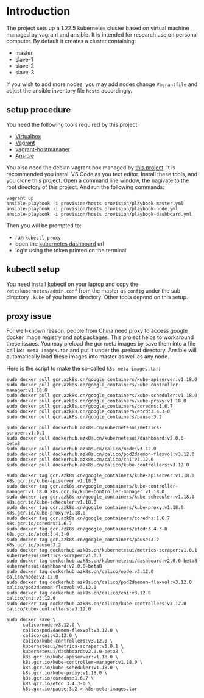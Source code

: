 # Introduction

The project sets up a 1.22.5 kubernetes cluster based on virtual machine
managed by vagrant and ansible. It is intended for research use on personal
computer. By default it creates a cluster containing:

- master
- slave-1
- slave-2
- slave-3


If you wish to add more nodes, you may add nodes change `Vagrantfile` and
adjust the ansible inventory file `hosts` accordingly.

## setup procedure

You need the following tools required by this project:

- [Virtualbox][1]
- [Vagrant][2]
- [vagrant-hostmanager][7]
- [Ansible][3]

You also need the debian vagrant box managed by [this project][4].
It is recommended you install VS Code as you text editor.
Install these tools, and you clone this project.
Open a command line window, the nagivate to the root directory of this project.
And run the following commands:

    vagrant up
    ansible-playbook -i provision/hosts provision/playbook-master.yml
    ansible-playbook -i provision/hosts provision/playbook-node.yml
    ansible-playbook -i provision/hosts provision/playbook-dashboard.yml

Then you will be prompted to:

- run `kubectl proxy`
- open the [kubernetes dashboard][5] url
- login using the token printed on the terminal

## kubectl setup

You need install [kubectl][6] on your laptop and copy the
`/etc/kubernetes/admin.conf` from the master as `config`
under the sub directory `.kube` of you home directory.
Other tools depend on this setup.

## proxy issue

For well-known reason, people from China need proxy to access google
docker image registry and apt packages. This project helps to workaround
these issues. You may preload the gcr meta images by save them into a file
call `k8s-meta-images.tar` and put it under the .preload directory. Ansible
will automatically load these images into master as well as any node.

Here is the script to make the so-called `k8s-meta-images.tar`:

    sudo docker pull gcr.azk8s.cn/google_containers/kube-apiserver:v1.18.0
    sudo docker pull gcr.azk8s.cn/google_containers/kube-controller-manager:v1.18.0
    sudo docker pull gcr.azk8s.cn/google_containers/kube-scheduler:v1.18.0
    sudo docker pull gcr.azk8s.cn/google_containers/kube-proxy:v1.18.0
    sudo docker pull gcr.azk8s.cn/google_containers/coredns:1.6.7
    sudo docker pull gcr.azk8s.cn/google_containers/etcd:3.4.3-0
    sudo docker pull gcr.azk8s.cn/google_containers/pause:3.2

    sudo docker pull dockerhub.azk8s.cn/kubernetesui/metrics-scraper:v1.0.1
    sudo docker pull dockerhub.azk8s.cn/kubernetesui/dashboard:v2.0.0-beta8
    sudo docker pull dockerhub.azk8s.cn/calico/node:v3.12.0
    sudo docker pull dockerhub.azk8s.cn/calico/pod2daemon-flexvol:v3.12.0
    sudo docker pull dockerhub.azk8s.cn/calico/cni:v3.12.0
    sudo docker pull dockerhub.azk8s.cn/calico/kube-controllers:v3.12.0

    sudo docker tag gcr.azk8s.cn/google_containers/kube-apiserver:v1.18.0          k8s.gcr.io/kube-apiserver:v1.18.0
    sudo docker tag gcr.azk8s.cn/google_containers/kube-controller-manager:v1.18.0 k8s.gcr.io/kube-controller-manager:v1.18.0
    sudo docker tag gcr.azk8s.cn/google_containers/kube-scheduler:v1.18.0          k8s.gcr.io/kube-scheduler:v1.18.0
    sudo docker tag gcr.azk8s.cn/google_containers/kube-proxy:v1.18.0              k8s.gcr.io/kube-proxy:v1.18.0
    sudo docker tag gcr.azk8s.cn/google_containers/coredns:1.6.7                   k8s.gcr.io/coredns:1.6.7
    sudo docker tag gcr.azk8s.cn/google_containers/etcd:3.4.3-0                    k8s.gcr.io/etcd:3.4.3-0
    sudo docker tag gcr.azk8s.cn/google_containers/pause:3.2                       k8s.gcr.io/pause:3.2
    sudo docker tag dockerhub.azk8s.cn/kubernetesui/metrics-scraper:v1.0.1 kubernetesui/metrics-scraper:v1.0.1
    sudo docker tag dockerhub.azk8s.cn/kubernetesui/dashboard:v2.0.0-beta8 kubernetesui/dashboard:v2.0.0-beta8
    sudo docker tag dockerhub.azk8s.cn/calico/node:v3.12.0                 calico/node:v3.12.0
    sudo docker tag dockerhub.azk8s.cn/calico/pod2daemon-flexvol:v3.12.0   calico/pod2daemon-flexvol:v3.12.0
    sudo docker tag dockerhub.azk8s.cn/calico/cni:v3.12.0                  calico/cni:v3.12.0
    sudo docker tag dockerhub.azk8s.cn/calico/kube-controllers:v3.12.0     calico/kube-controllers:v3.12.0

    sudo docker save \
          calico/node:v3.12.0 \
          calico/pod2daemon-flexvol:v3.12.0 \
          calico/cni:v3.12.0 \
          calico/kube-controllers:v3.12.0 \
          kubernetesui/metrics-scraper:v1.0.1 \
          kubernetesui/dashboard:v2.0.0-beta8 \
          k8s.gcr.io/kube-apiserver:v1.18.0 \
          k8s.gcr.io/kube-controller-manager:v1.18.0 \
          k8s.gcr.io/kube-scheduler:v1.18.0 \
          k8s.gcr.io/kube-proxy:v1.18.0 \
          k8s.gcr.io/coredns:1.6.7 \
          k8s.gcr.io/etcd:3.4.3-0 \
          k8s.gcr.io/pause:3.2 > k8s-meta-images.tar


[1]: https://www.virtualbox.org/
[2]: https://www.vagrantup.com/
[3]: https://www.ansible.com/
[4]: https://github.com/schnell18/vmbot/tree/master/debian
[5]: http://localhost:8001/api/v1/namespaces/kubernetes-dashboard/services/https:kubernetes-dashboard:/proxy/
[6]: https://k8smeetup.github.io/docs/tasks/tools/install-kubectl/
[7]: https://github.com/devopsgroup-io/vagrant-hostmanager
